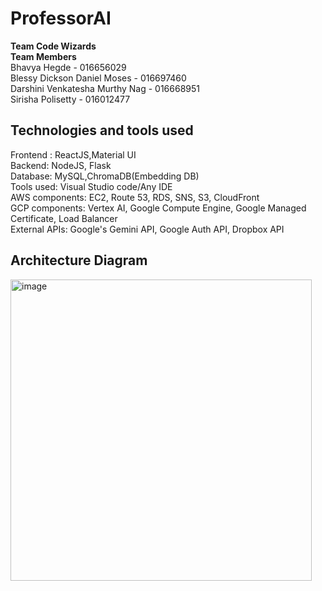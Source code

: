 # ProfessorAI
**Team Code Wizards** <br/>
**Team Members** <br/>
Bhavya Hegde - 016656029<br/>
Blessy Dickson Daniel Moses - 016697460<br/>
Darshini Venkatesha Murthy Nag - 016668951<br/>
Sirisha Polisetty - 016012477<br/>

## Technologies and tools used

Frontend : ReactJS,Material UI </br>
Backend: NodeJS, Flask </br>
Database: MySQL,ChromaDB(Embedding DB) </br>
Tools used: Visual Studio code/Any IDE </br>
AWS components: EC2, Route 53, RDS, SNS, S3, CloudFront </br>
GCP components: Vertex AI, Google Compute Engine, Google Managed Certificate, Load Balancer </br>
External APIs: Google's Gemini API, Google Auth API, Dropbox API </br>

## Architecture Diagram

<img width="482" alt="image" src="https://github.com/dblessy/ProfessorAI/assets/85700971/d00577f0-4ef6-4cec-b000-8f8ba0e0cf79">
